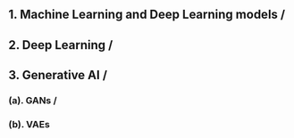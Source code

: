 ## 1. Machine Learning and Deep Learning models /

## 2. Deep Learning /

## 3. Generative AI /
###   (a). GANs /
###   (b). VAEs
<br>
<br>
<br>
